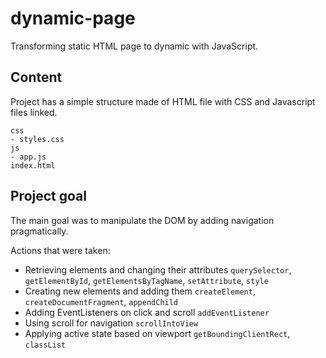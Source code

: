 # dynamic-page
Transforming static HTML page to dynamic with JavaScript.

## Content
Project has a simple structure made of HTML file with CSS and Javascript files linked.

```
css
- styles.css
js
- app.js
index.html
```
## Project goal
The main goal was to manipulate the DOM by adding navigation pragmatically.

Actions that were taken:
- Retrieving elements and changing their attributes `querySelector`, `getElementById`, `getElementsByTagName`, `setAttribute`, `style`
- Creating new elements and adding them `createElement`, `createDocumentFragment`, `appendChild`
- Adding EventListeners on click and scroll `addEventListener`
- Using scroll for navigation `scrollIntoView`
- Applying active state based on viewport `getBoundingClientRect`, `classList`
